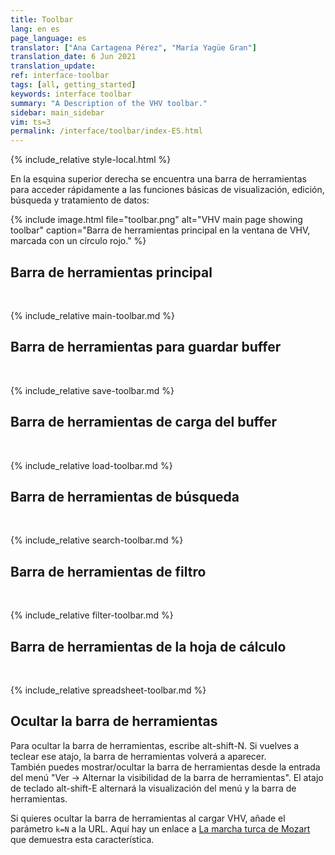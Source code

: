 ```yaml
---
title: Toolbar
lang: en es
page_language: es
translator: ["Ana Cartagena Pérez", "María Yagüe Gran"]
translation_date: 6 Jun 2021
translation_update:
ref: interface-toolbar
tags: [all, getting_started]
keywords: interface toolbar
summary: "A Description of the VHV toolbar."
sidebar: main_sidebar
vim: ts=3
permalink: /interface/toolbar/index-ES.html
---
```


{% include_relative style-local.html %}

En la esquina superior derecha se encuentra una barra de herramientas para acceder rápidamente a las funciones básicas de visualización, edición, búsqueda y tratamiento de datos:

{% include image.html
file="toolbar.png"
alt="VHV main page showing toolbar"
caption="Barra de herramientas principal en la ventana de VHV, marcada con un círculo rojo."
%}



## Barra de herramientas principal


<br>

{% include_relative main-toolbar.md %}



## Barra de herramientas para guardar buffer


<br>

{% include_relative save-toolbar.md %}



## Barra de herramientas de carga del buffer


<br>

{% include_relative load-toolbar.md %}



## Barra de herramientas de búsqueda


<br>

{% include_relative search-toolbar.md %}



## Barra de herramientas de filtro


<br>

{% include_relative filter-toolbar.md %}



## Barra de herramientas de la hoja de cálculo


<br>

{% include_relative spreadsheet-toolbar.md %}



## Ocultar la barra de herramientas


Para ocultar la barra de herramientas, escribe <span class="keypress">alt-shift-N</span>.
Si vuelves a teclear ese atajo, la barra de herramientas volverá a aparecer.  
También puedes mostrar/ocultar la barra de herramientas desde la entrada del menú "Ver &rarr; Alternar la visibilidad de la barra de herramientas".  El atajo de teclado <span
class="keypress">alt-shift-E</span> alternará la visualización del
menú y la barra de herramientas.

Si quieres ocultar la barra de herramientas al cargar VHV, añade el parámetro
<code class="mine">k=N</code> a la URL.  Aquí hay un enlace a <a
target="_blank"
href="https://verovio.humdrum.org?file=mozart/sonatas/sonata11-3.krn&k=eyN">La marcha turca de
Mozart</a> que demuestra esta característica.




